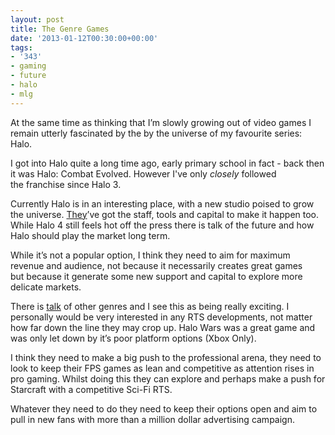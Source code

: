 ```yaml
---
layout: post
title: The Genre Games
date: '2013-01-12T00:30:00+00:00'
tags:
- '343'
- gaming
- future
- halo
- mlg
---
```

At the same time as thinking that I’m slowly growing out of video games I remain utterly fascinated by the by the universe of my favourite series: Halo.

I got into Halo quite a long time ago, early primary school in fact - back then it was Halo: Combat Evolved. However I've only _closely_ followed the franchise since Halo 3.

Currently Halo is in an interesting place, with a new studio poised to grow the universe. [They](http://www.343industries.org/news)’ve got the staff, tools and capital to make it happen too. While Halo 4 still feels hot off the press there is talk of the future and how Halo should play the market long term.

While it’s not a popular option, I think they need to aim for maximum revenue and audience, not because it necessarily creates great games but because it generate some new support and capital to explore more delicate markets.

There is [talk](http://www.youtube.com/watch?v=N2E9E3en-FU&feature=youtu.be) of other genres and I see this as being really exciting. I personally would be very interested in any RTS developments, not matter how far down the line they may crop up. Halo Wars was a great game and was only let down by it’s poor platform options (Xbox Only).

I think they need to make a big push to the professional arena, they need to look to keep their FPS games as lean and competitive as attention rises in pro gaming. Whilst doing this they can explore and perhaps make a push for Starcraft with a competitive Sci-Fi RTS.

Whatever they need to do they need to keep their options open and aim to pull in new fans with more than a million dollar advertising campaign.
